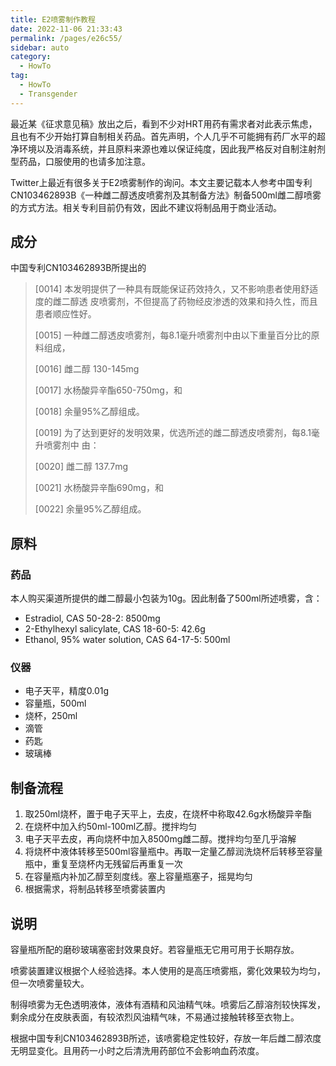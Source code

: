 ```yaml
---
title: E2喷雾制作教程
date: 2022-11-06 21:33:43
permalink: /pages/e26c55/
sidebar: auto
category:
  - HowTo
tag:
  - HowTo
  - Transgender
---
```


最近某《征求意见稿》放出之后，看到不少对HRT用药有需求者对此表示焦虑，且也有不少开始打算自制相关药品。首先声明，个人几乎不可能拥有药厂水平的超净环境以及消毒系统，并且原料来源也难以保证纯度，因此我严格反对自制注射剂型药品，口服使用的也请多加注意。

Twitter上最近有很多关于E2喷雾制作的询问。本文主要记载本人参考中国专利CN103462893B《一种雌二醇透皮喷雾剂及其制备方法》制备500ml雌二醇喷雾的方式方法。相关专利目前仍有效，因此不建议将制品用于商业活动。

## 成分

中国专利CN103462893B所提出的

> [0014] 本发明提供了一种具有既能保证药效持久，又不影响患者使用舒适度的雌二醇透 皮喷雾剂，不但提高了药物经皮渗透的效果和持久性，而且患者顺应性好。
>
> [0015] 一种雌二醇透皮喷雾剂，每8.1毫升喷雾剂中由以下重量百分比的原料组成，
>
> [0016] 雌二醇 130-145mg
>
> [0017] 水杨酸异辛酯650-750mg，和
>
> [0018] 余量95%乙醇组成。
>
> [0019] 为了达到更好的发明效果，优选所述的雌二醇透皮喷雾剂，每8.1毫升喷雾剂中 由：
>
> [0020] 雌二醇 137.7mg
>
> [0021] 水杨酸异辛酯690mg，和
>
> [0022] 余量95%乙醇组成。

## 原料

### 药品

本人购买渠道所提供的雌二醇最小包装为10g。因此制备了500ml所述喷雾，含：
- Estradiol, CAS 50-28-2: 8500mg
- 2-Ethylhexyl salicylate, CAS 18-60-5: 42.6g
- Ethanol, 95% water solution, CAS 64-17-5: 500ml

### 仪器

- 电子天平，精度0.01g
- 容量瓶，500ml
- 烧杯，250ml
- 滴管
- 药匙
- 玻璃棒

## 制备流程

1. 取250ml烧杯，置于电子天平上，去皮，在烧杯中称取42.6g水杨酸异辛酯
2. 在烧杯中加入约50ml-100ml乙醇。搅拌均匀
3. 电子天平去皮，再向烧杯中加入8500mg雌二醇。搅拌均匀至几乎溶解
4. 将烧杯中液体转移至500ml容量瓶中。再取一定量乙醇润洗烧杯后转移至容量瓶中，重复至烧杯内无残留后再重复一次
5. 在容量瓶内补加乙醇至刻度线。塞上容量瓶塞子，摇晃均匀
6. 根据需求，将制品转移至喷雾装置内

## 说明

容量瓶所配的磨砂玻璃塞密封效果良好。若容量瓶无它用可用于长期存放。

喷雾装置建议根据个人经验选择。本人使用的是高压喷雾瓶，雾化效果较为均匀，但一次喷雾量较大。

制得喷雾为无色透明液体，液体有酒精和风油精气味。喷雾后乙醇溶剂较快挥发，剩余成分在皮肤表面，有较浓烈风油精气味，不易通过接触转移至衣物上。

根据中国专利CN103462893B所述，该喷雾稳定性较好，存放一年后雌二醇浓度无明显变化。且用药一小时之后清洗用药部位不会影响血药浓度。
